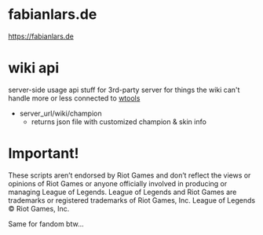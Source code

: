 # fabianlars.de

https://fabianlars.de

# wiki api

server-side usage
api stuff for 3rd-party server for things the wiki can't handle
more or less connected to [wtools](https://github.com/FabianLars/wtools)

-   server_url/wiki/champion
    -   returns json file with customized champion & skin info

# Important!

These scripts aren’t endorsed by Riot Games and don’t reflect the views or opinions of Riot Games
or anyone officially involved in producing or managing League of Legends. League of Legends and Riot Games are
trademarks or registered trademarks of Riot Games, Inc. League of Legends © Riot Games, Inc.

Same for fandom btw...
